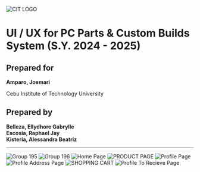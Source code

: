![CIT LOGO](https://cit.edu/wp-content/uploads/2023/07/cit-logo.png)


# UI / UX for PC Parts & Custom Builds System (S.Y. 2024 - 2025)

## Prepared for 
**Amparo, Joemari**

Cebu Institute of Technology University

## Prepared by 
**Belleza, Ellydhore Gabrylle**  
**Escosia, Raphael Jay**  
**Kisteria, Alessandra Beatriz**  

---


![Group 195](https://github.com/user-attachments/assets/9ff8dcd4-abde-4d01-b0e9-9eb2716d3b32)
![Group 196](https://github.com/user-attachments/assets/69628098-1557-4d19-9c0f-5e990be15e65)
![Home Page](https://github.com/user-attachments/assets/c97b3c86-2995-4c02-8034-1dff181fff7e)
![PRODUCT PAGE](https://github.com/user-attachments/assets/080ba431-7d85-40a9-99df-17d2a6669461)
![Profile Page](https://github.com/user-attachments/assets/fc370704-4c97-4477-a6dd-812b395090e8)
![Profile Address Page](https://github.com/user-attachments/assets/ecbf0dca-0a5a-4e5d-ac74-a22917b19e0b)
![SHOPPING CART](https://github.com/user-attachments/assets/82536520-11dc-4600-87f7-d57c9c4b0bf1)
![Profile To Recieve Page](https://github.com/user-attachments/assets/0da055d0-cca3-4a1e-bd77-e737d70a7232)
